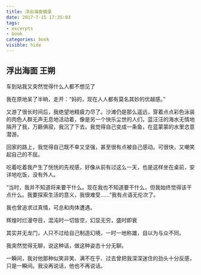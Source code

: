 ```yaml
---
title: 浮出海面摘录
date: 2017-7-15 17:35:03
tags: 
- excerpts
- book
categories: book
visible: hide
---
```

## 浮出海面    王朔   
 
 车到站我又突然觉得什么人都不想见了

 我在原地呆了半晌，走开：“妈的，现在人人都有莫名其妙的优越感。”

 又游了很长时间后，我绝望地精疲力尽了。沙滩仍是那么遥远，穿着点点彩色泳装的肉色人群无声无息地活动着，像是另一个快乐尘世的人们，蓝汪汪的海水无情地隔开了我，万籁俱寂，我沉了下去。我觉得自己变成一条鱼，在蓝蒙蒙的水里恣意潜游。

 回家的路上，我觉得自己既不幸又坚强，甚至很有点被自己感动。可很快，又嘲笑起自己的不屈。

 吃着吃着我产生了恍恍的先视感，好像从前有过这么一天，也是这样坐在桌前，安详地吃饭，没有外人。

 “当时，我并不知道将来要干什么。现在我也不知道要干什么，但我始终觉得该干点什么。我要探索生活的意义，我很难受……”我有点语无伦次了。

 我也曾追求过真情，可总和肉体遭遇。

 辉煌时烂漫夺目，混沌时一切皆空，幻显无穷，盛时即衰

 其实并无龙门，人只不过给自己制造幻境，一时一地称雄，自以为与众不同。

 我突然觉得无聊，说这种话，做这种姿态十分无聊。

 一瞬间，我对他那种似笑非笑、满不在乎、过去曾把我深深迷住的劲头十分反感，只是一瞬间。我没再说话，他也不再说话。
